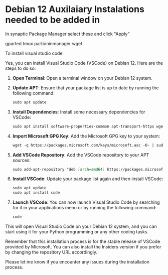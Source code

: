 # Debian 12 Auxilaiary Instalations needed to be added in

In synaptic Package Manager select these and click "Apply"

gparted
tmux
partioninmanager
wget

To install visual studio code

Yes, you can install Visual Studio Code (VSCode) on Debian 12. Here are the steps to do so:

1. **Open Terminal**: Open a terminal window on your Debian 12 system.

2. **Update APT**: Ensure that your package list is up to date by running the following command:

   ```markdown
   sudo apt update
   ```

3. **Install Dependencies**: Install some necessary dependencies for VSCode:

   ```markdown
   sudo apt install software-properties-common apt-transport-https wget
   ```

4. **Import Microsoft GPG Key**: Add the Microsoft GPG key to your system:

   ```markdown
   wget -q https://packages.microsoft.com/keys/microsoft.asc -O- | sudo apt-key add -
   ```

5. **Add VSCode Repository**: Add the VSCode repository to your APT sources:

   ```markdown
   sudo add-apt-repository "deb [arch=amd64] https://packages.microsoft.com/repos/vscode stable main"
   ```

6. **Install VSCode**: Update your package list again and then install VSCode:

   ```markdown
   sudo apt update
   sudo apt install code
   ```

7. **Launch VSCode**: You can now launch Visual Studio Code by searching for it in your applications menu or by running the following command:

   ```markdown
   code
   ```

This will open Visual Studio Code on your Debian 12 system, and you can start using it for your Python programming or any other coding tasks.

Remember that this installation process is for the stable release of VSCode provided by Microsoft. You can also install the Insiders version if you prefer by changing the repository URL accordingly.

Please let me know if you encounter any issues during the installation process.



